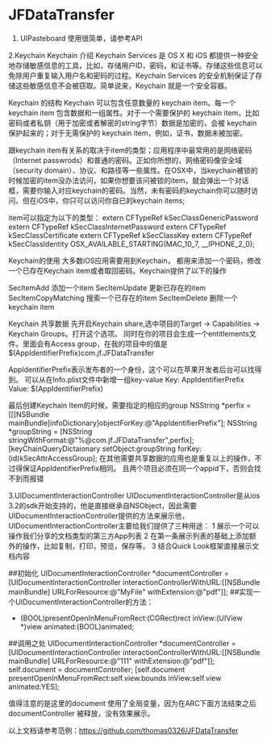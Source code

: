 # JFDataTransfer
1. UIPasteboard
    使用很简单，请参考API

2.Keychain
Keychain 介绍
Keychain Services 是 OS X 和 iOS 都提供一种安全地存储敏感信息的工具，比如，存储用户ID，密码，和证书等。存储这些信息可以免除用户重复输入用户名和密码的过程。Keychain Services 的安全机制保证了存储这些敏感信息不会被窃取。简单说来，Keychain 就是一个安全容器。

Keychain 的结构
Keychain 可以包含任意数量的 keychain item。每一个 keychain item 包含数据和一组属性。对于一个需要保护的 keychain item，比如密码或者私钥（用于加密或者解密的string字节）数据是加密的，会被 keychain 保护起来的；对于无需保护的 keychain item，例如，证书，数据未被加密。

跟keychain item有关系的取决于item的类型；应用程序中最常用的是网络密码（Internet passwrods）和普通的密码。正如你所想的，网络密码像安全域（security domain）、协议、和路径等一些属性。在OSX中，当keychain被锁的时候加密的item没办法访问，如果你想要该问被锁的item，就会弹出一个对话框，需要你输入对应keychain的密码。当然，未有密码的keychain你可以随时访问。但在iOS中，你只可以访问你自已的keychain items;

item可以指定为以下的类型：
extern CFTypeRef kSecClassGenericPassword
extern CFTypeRef kSecClassInternetPassword
extern CFTypeRef kSecClassCertificate
extern CFTypeRef kSecClassKey
extern CFTypeRef kSecClassIdentity OSX_AVAILABLE_STARTING(MAC_10_7, __IPHONE_2_0);

Keychain的使用
大多数iOS应用需要用到Keychain， 都用来添加一个密码，修改一个已存在Keychain item或者取回密码。Keychain提供了以下的操作

SecItemAdd 添加一个item
SecItemUpdate 更新已存在的item
SecItemCopyMatching 搜索一个已存在的item
SecItemDelete 删除一个keychain item

Keychain 共享数据
先开启Keychain share,选中项目的Target -> Capabilities -> Keychain Groups。打开这个选项。
同时在你的项目会生成一个entitlements文件。里面会有Access group，在我的项目中的值是
$(AppIdentifierPrefix)com.jf.JFDataTransfer

AppIdentifierPrefix表示发布者的一个身份，这个可以在苹果开发者后台可以找得到。
可以从在Info.plist文件中新增一组key-value 
Key: AppIdentifierPrefix
Value: $(AppIdentifierPrefix)

最后创建Keychain Item的时候，需要指定的相应的group
NSString *perfix = [[[NSBundle mainBundle]infoDictionary]objectForKey:@"AppIdentifierPrefix"];
NSString *groupString = [NSString stringWithFormat:@"%@com.jf.JFDataTransfer",perfix];
[keyChainQueryDictaionary setObject:groupString forKey:(id)kSecAttrAccessGroup];
在其他需要共享数据的应用也是重复以上的操作，不过得保证AppIdentifierPrefix相同。
且两个项目必须在同一个appid下，否则会找不到而报错

3.UIDocumentInteractionController
UIDocumentInteractionController是从ios 3.2的sdk开始支持的，他是直接继承自NSObject，因此需要UIDocumentInteractionController提供的方法来展示他，UIDocumentInteractionController主要给我们提供了三种用途：
1 展示一个可以操作我们分享的文档类型的第三方App列表
2 在第一条展示列表的基础上添加额外的操作，比如复制，打印，预览，保存等。
3 结合Quick Look框架直接展示文档内容

##初始化
 UIDocumentInteractionController *documentController = [UIDocumentInteractionController interactionControllerWithURL:[[NSBundle mainBundle] URLForResource:@"MyFile" withExtension:@"pdf"]];
##实现一个UIDocumentInteractionController的方法：
- (BOOL)presentOpenInMenuFromRect:(CGRect)rect inView:(UIView *)view animated:(BOOL)animated;

##调用之处
UIDocumentInteractionController *documentController = [UIDocumentInteractionController interactionControllerWithURL:[[NSBundle mainBundle] URLForResource:@"111" withExtension:@"pdf"]];
self.document = documentController;
[self.document presentOpenInMenuFromRect:self.view.bounds inView:self.view animated:YES];

值得注意的是这里的document 使用了全局变量，因为在ARC下面方法结束之后documentController 被释放，没有效果展示。

以上文档请参考范例：https://github.com/thomas0326/JFDataTransfer








